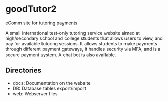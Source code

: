 # goodTutor2
eComm site for tutoring payments

A small international test-only tutoring service website aimed at high/secondary school and college students that allows users to view, and pay for available tutoring sessions. It allows students to make payments through different payment gateways, it handles security via MFA, and is a secure payment system. A chat bot is also available.

## Directories
- docs: Documentation on the website
- DB: Database tables export/import
- web: Webserver files
